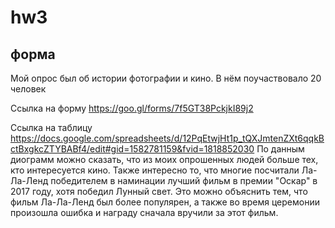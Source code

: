 # hw3
## форма

Мой опрос был об истории фотографии и кино. В нём поучаствовало 20 человек

Ссылка на форму https://goo.gl/forms/7f5GT38PckjkI89j2

Ссылка на таблицу https://docs.google.com/spreadsheets/d/12PqEtwjHt1p_tQXJmtenZXt6qqkBctBxgkcZTYBABf4/edit#gid=1582781159&fvid=1818852030 
По данным диограмм можно сказать, что из моих опрошенных людей больше тех, кто интересуется кино. Также интересно то, что многие посчитали Ла-Ла-Ленд победителем в наминации лучший фильм в премии "Оскар" в 2017 году, хотя победил Лунный свет. Это можно объяснить тем, что фильм Ла-Ла-Ленд был более популярен, а также во время церемонии произошла ошибка и награду сначала вручили за этот фильм.
